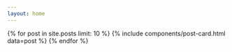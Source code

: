 ```yaml
---
layout: home
---
```

<div data-nosnippet class="no-select post-card-container">
    {% for post in site.posts limit: 10 %}
        {% include components/post-card.html data=post %}
    {% endfor %}
</div>